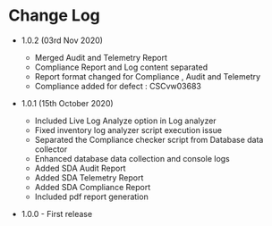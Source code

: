 # Change Log
 - 1.0.2 (03rd Nov 2020)
   - Merged Audit and Telemetry Report
   - Compliance Report and Log content separated
   - Report format changed for Compliance , Audit and Telemetry
   - Compliance added for defect : CSCvw03683
   
      
 - 1.0.1 (15th October 2020)
    - Included Live Log Analyze option in Log analyzer
    - Fixed inventory log analyzer script execution issue
    - Separated the Compliance checker script from Database data collector
    - Enhanced database data collection and console logs
    - Added SDA Audit Report
    - Added SDA Telemetry Report
    - Added SDA Compliance Report
    - Included pdf report generation
    
      
- 1.0.0 - First release